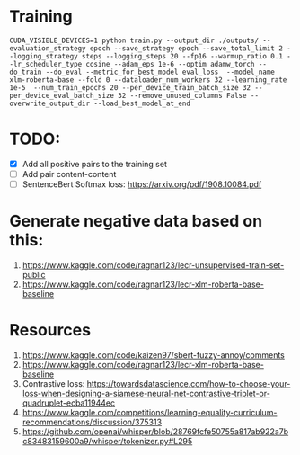 # Training
```
CUDA_VISIBLE_DEVICES=1 python train.py --output_dir ./outputs/ --evaluation_strategy epoch --save_strategy epoch --save_total_limit 2 --logging_strategy steps --logging_steps 20 --fp16 --warmup_ratio 0.1 --lr_scheduler_type cosine --adam_eps 1e-6 --optim adamw_torch --do_train --do_eval --metric_for_best_model eval_loss  --model_name xlm-roberta-base --fold 0 --dataloader_num_workers 32 --learning_rate 1e-5  --num_train_epochs 20 --per_device_train_batch_size 32 --per_device_eval_batch_size 32 --remove_unused_columns False --overwrite_output_dir --load_best_model_at_end
```

# TODO:
- [x] Add all positive pairs to the training set
- [ ] Add pair content-content
- [ ] SentenceBert Softmax loss: https://arxiv.org/pdf/1908.10084.pdf

# Generate negative data based on this:
1. https://www.kaggle.com/code/ragnar123/lecr-unsupervised-train-set-public
2. https://www.kaggle.com/code/ragnar123/lecr-xlm-roberta-base-baseline

# Resources
1. https://www.kaggle.com/code/kaizen97/sbert-fuzzy-annoy/comments
2. https://www.kaggle.com/code/ragnar123/lecr-xlm-roberta-base-baseline
3. Contrastive loss: https://towardsdatascience.com/how-to-choose-your-loss-when-designing-a-siamese-neural-net-contrastive-triplet-or-quadruplet-ecba11944ec
4. https://www.kaggle.com/competitions/learning-equality-curriculum-recommendations/discussion/375313
5. https://github.com/openai/whisper/blob/28769fcfe50755a817ab922a7bc83483159600a9/whisper/tokenizer.py#L295